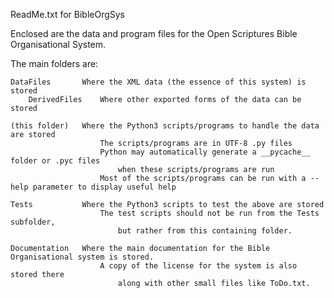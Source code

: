 ReadMe.txt for BibleOrgSys

Enclosed are the data and program files for the Open Scriptures Bible Organisational System.

The main folders are:

    DataFiles       Where the XML data (the essence of this system) is stored
        DerivedFiles    Where other exported forms of the data can be stored

    (this folder)   Where the Python3 scripts/programs to handle the data are stored
                        The scripts/programs are in UTF-8 .py files
                        Python may automatically generate a __pycache__ folder or .pyc files
                            when these scripts/programs are run
                        Most of the scripts/programs can be run with a --help parameter to display useful help

    Tests           Where the Python3 scripts to test the above are stored
                        The test scripts should not be run from the Tests subfolder,
                            but rather from this containing folder.

    Documentation   Where the main documentation for the Bible Organisational system is stored.
                        A copy of the license for the system is also stored there
                            along with other small files like ToDo.txt.
